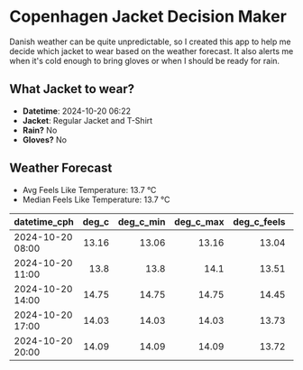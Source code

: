 
# Copenhagen Jacket Decision Maker

Danish weather can be quite unpredictable, so I created this app to help me decide which jacket to wear based on the weather forecast. 
It also alerts me when it's cold enough to bring gloves or when I should be ready for rain.

## What Jacket to wear?

- **Datetime**: 2024-10-20 06:22
- **Jacket**: Regular Jacket and T-Shirt
- **Rain?** No
- **Gloves?** No

## Weather Forecast
- Avg Feels Like Temperature: 13.7 °C
- Median Feels Like Temperature: 13.7 °C

| datetime_cph     |   deg_c |   deg_c_min |   deg_c_max |   deg_c_feels | weather   | wind   | rain   |
|:-----------------|--------:|------------:|------------:|--------------:|:----------|:-------|:-------|
| 2024-10-20 08:00 |   13.16 |       13.06 |       13.16 |         13.04 | Clouds    | Low    | None   |
| 2024-10-20 11:00 |   13.8  |       13.8  |       14.1  |         13.51 | Clouds    | Low    | None   |
| 2024-10-20 14:00 |   14.75 |       14.75 |       14.75 |         14.45 | Clouds    | Medium | None   |
| 2024-10-20 17:00 |   14.03 |       14.03 |       14.03 |         13.73 | Clouds    | Low    | None   |
| 2024-10-20 20:00 |   14.09 |       14.09 |       14.09 |         13.72 | Clouds    | High   | None   |
        